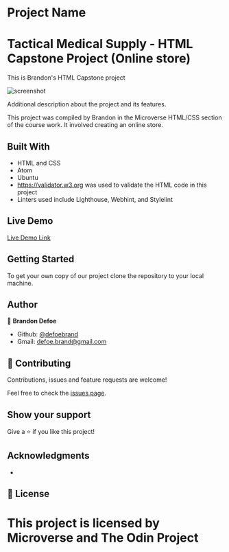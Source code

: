 # Project Name
Tactical Medical Supply - HTML Capstone Project (Online store)
=======

This is Brandon's HTML Capstone project

![screenshot](images/screenshot.png)

Additional description about the project and its features.

This project was compiled by Brandon in the Microverse HTML/CSS section of the course work. It involved creating an online store.

## Built With

- HTML and CSS
- Atom
- Ubuntu
- https://validator.w3.org was used to validate the HTML code in this project
- Linters used include Lighthouse, Webhint, and Stylelint


## Live Demo

[Live Demo Link](https://raw.githack.com/defoebrand/HTML-Capstone-Project/working-branch/home.html)


## Getting Started

To get your own copy of our project clone the repository to your local machine.


## Author

👤 **Brandon Defoe**

- Github: [@defoebrand](https://github.com/defoebrand)
- Gmail: defoe.brand@gmail.com


## 🤝 Contributing

Contributions, issues and feature requests are welcome!

Feel free to check the [issues page](issues/).

## Show your support

Give a ⭐️ if you like this project!

## Acknowledgments

-

## 📝 License

This project is licensed by Microverse and The Odin Project
=======
